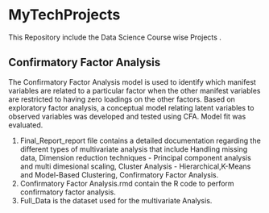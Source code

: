 # MyTechProjects
This Repository include the Data Science Course wise Projects .
## Confirmatory Factor Analysis
The Confirmatory Factor Analysis model is used to identify which manifest variables are related to a particular factor when the other manifest variables are restricted to having zero loadings on the other factors.
Based on exploratory factor analysis, a conceptual model relating latent variables to observed variables was developed and tested using CFA. Model fit was evaluated.

1) Final_Report_report file contains a detailed documentation regarding the different types of multivariate analysis that include
         Handling missing data,
         Dimension reduction techniques - Principal component analysis and multi dimesional scaling,
         Cluster Analysis - Hierarchical,K-Means and Model-Based Clustering,
         Confirmatory Factor Analysis.
2) Confirmatory Factor Analysis.rmd contain the R code to perform confirmatory factor analysis.
3) Full_Data is the dataset used for the multivariate Analysis.


